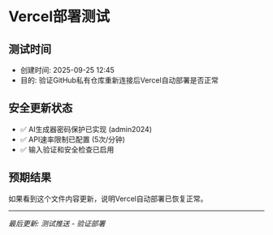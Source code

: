 # Vercel部署测试

## 测试时间
- 创建时间: 2025-09-25 12:45
- 目的: 验证GitHub私有仓库重新连接后Vercel自动部署是否正常

## 安全更新状态
- ✅ AI生成器密码保护已实现 (admin2024)
- ✅ API速率限制已配置 (5次/分钟)
- ✅ 输入验证和安全检查已启用

## 预期结果
如果看到这个文件内容更新，说明Vercel自动部署已恢复正常。

---
*最后更新: 测试推送 - 验证部署*